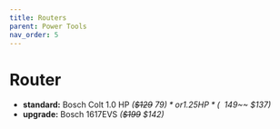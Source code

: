 ```yaml
---
title: Routers
parent: Power Tools
nav_order: 5
---
```

# Router

- **standard:** Bosch Colt 1.0 HP *(~~$129~~ $79)* or 1.25 HP *(~~$149~~ $137)*
- **upgrade:** Bosch 1617EVS *(~~$199~~ $142)* 